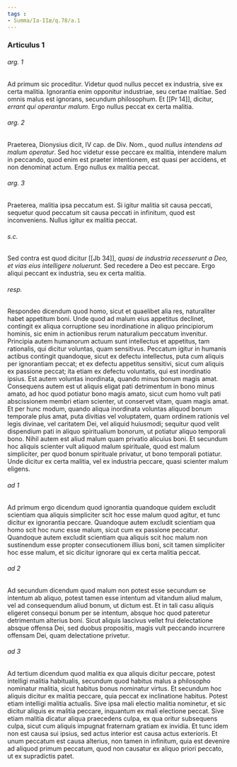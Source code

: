 ```yaml
---
tags : 
- Summa/Ia-IIæ/q.78/a.1
---
```


### Articulus 1

###### arg. 1
Ad primum sic proceditur. Videtur quod nullus peccet ex industria, sive ex certa malitia. Ignorantia enim opponitur industriae, seu certae malitiae. Sed omnis malus est ignorans, secundum philosophum. Et [[Pr 14]], dicitur, *errant qui operantur malum*. Ergo nullus peccat ex certa malitia.

###### arg. 2
Praeterea, Dionysius dicit, IV cap. de Div. Nom., quod *nullus intendens ad malum operatur*. Sed hoc videtur esse peccare ex malitia, intendere malum in peccando, quod enim est praeter intentionem, est quasi per accidens, et non denominat actum. Ergo nullus ex malitia peccat.

###### arg. 3
Praeterea, malitia ipsa peccatum est. Si igitur malitia sit causa peccati, sequetur quod peccatum sit causa peccati in infinitum, quod est inconveniens. Nullus igitur ex malitia peccat.

###### s.c.
Sed contra est quod dicitur [[Jb 34]], *quasi de industria recesserunt a Deo, et vias eius intelligere noluerunt*. Sed recedere a Deo est peccare. Ergo aliqui peccant ex industria, seu ex certa malitia.

###### resp.
Respondeo dicendum quod homo, sicut et quaelibet alia res, naturaliter habet appetitum boni. Unde quod ad malum eius appetitus declinet, contingit ex aliqua corruptione seu inordinatione in aliquo principiorum hominis, sic enim in actionibus rerum naturalium peccatum invenitur. Principia autem humanorum actuum sunt intellectus et appetitus, tam rationalis, qui dicitur voluntas, quam sensitivus. Peccatum igitur in humanis actibus contingit quandoque, sicut ex defectu intellectus, puta cum aliquis per ignorantiam peccat; et ex defectu appetitus sensitivi, sicut cum aliquis ex passione peccat; ita etiam ex defectu voluntatis, qui est inordinatio ipsius. Est autem voluntas inordinata, quando minus bonum magis amat. Consequens autem est ut aliquis eligat pati detrimentum in bono minus amato, ad hoc quod potiatur bono magis amato, sicut cum homo vult pati abscissionem membri etiam scienter, ut conservet vitam, quam magis amat. Et per hunc modum, quando aliqua inordinata voluntas aliquod bonum temporale plus amat, puta divitias vel voluptatem, quam ordinem rationis vel legis divinae, vel caritatem Dei, vel aliquid huiusmodi; sequitur quod velit dispendium pati in aliquo spiritualium bonorum, ut potiatur aliquo temporali bono. Nihil autem est aliud malum quam privatio alicuius boni. Et secundum hoc aliquis scienter vult aliquod malum spirituale, quod est malum simpliciter, per quod bonum spirituale privatur, ut bono temporali potiatur. Unde dicitur ex certa malitia, vel ex industria peccare, quasi scienter malum eligens.

###### ad 1
Ad primum ergo dicendum quod ignorantia quandoque quidem excludit scientiam qua aliquis simpliciter scit hoc esse malum quod agitur, et tunc dicitur ex ignorantia peccare. Quandoque autem excludit scientiam qua homo scit hoc nunc esse malum, sicut cum ex passione peccatur. Quandoque autem excludit scientiam qua aliquis scit hoc malum non sustinendum esse propter consecutionem illius boni, scit tamen simpliciter hoc esse malum, et sic dicitur ignorare qui ex certa malitia peccat.

###### ad 2
Ad secundum dicendum quod malum non potest esse secundum se intentum ab aliquo, potest tamen esse intentum ad vitandum aliud malum, vel ad consequendum aliud bonum, ut dictum est. Et in tali casu aliquis eligeret consequi bonum per se intentum, absque hoc quod pateretur detrimentum alterius boni. Sicut aliquis lascivus vellet frui delectatione absque offensa Dei, sed duobus propositis, magis vult peccando incurrere offensam Dei, quam delectatione privetur.

###### ad 3
Ad tertium dicendum quod malitia ex qua aliquis dicitur peccare, potest intelligi malitia habitualis, secundum quod habitus malus a philosopho nominatur malitia, sicut habitus bonus nominatur virtus. Et secundum hoc aliquis dicitur ex malitia peccare, quia peccat ex inclinatione habitus. Potest etiam intelligi malitia actualis. Sive ipsa mali electio malitia nominetur, et sic dicitur aliquis ex malitia peccare, inquantum ex mali electione peccat. Sive etiam malitia dicatur aliqua praecedens culpa, ex qua oritur subsequens culpa, sicut cum aliquis impugnat fraternam gratiam ex invidia. Et tunc idem non est causa sui ipsius, sed actus interior est causa actus exterioris. Et unum peccatum est causa alterius, non tamen in infinitum, quia est devenire ad aliquod primum peccatum, quod non causatur ex aliquo priori peccato, ut ex supradictis patet.

